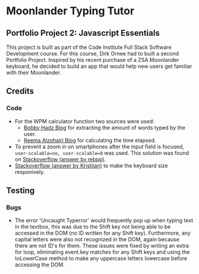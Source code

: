 # Moonlander Typing Tutor

## Portfolio Project 2: Javascript Essentials

This project is built as part of the Code Institute Full Stack Software Development course. For this course, Dirk Ornee had to built a second Portfolio Project. Inspired by his recent purchase of a ZSA Moonlander keyboard, he decided to build an app that would help new users get familiar with their Moonlander.

## Credits

### Code

* For the WPM calculator function two sources were used:
  * [Bobby Hadz Blog](https://bobbyhadz.com/blog/javascript-count-occurrences-of-each-element-in-array) for extracting the amount of words typed by the user.
  * [Reema Alzohairi Blog](https://ralzohairi.medium.com/displaying-dynamic-elapsed-time-in-javascript-260fa0e95049) for calculating the time elapsed.
* To prevent a zoom in on smartphones after the input field is focused, ```user-scalable=no, user-scalable=0``` was used. This solution was found on [Stackoverflow (answer by rebpp)](https://stackoverflow.com/a/11882296/16545052).
* [Stackoverflow (answer by Kristjian)](https://stackoverflow.com/a/13625843/16545052) to make the keyboard size responively.
  
## Testing

### Bugs

* The error 'Uncaught Typerror' would frequently pop up when typing text in the textbox, this was due to the Shift key not being able to be accessed in the DOM (no ID written for any Shift key). Furthermore, any capital letters were also not recognized in the DOM, again because there are not ID's for them. These issues were fixed by writing an extra for loop, eliminating event.key matches for any Shift keys and using the toLowerCase method to make any uppercase letters lowercase before accessing the DOM.

